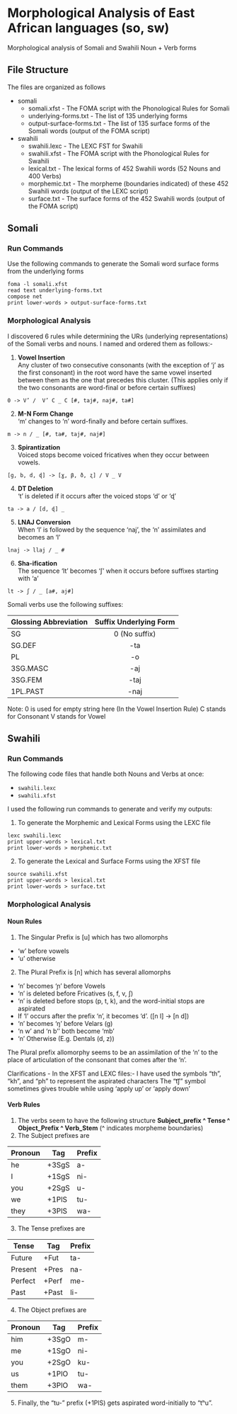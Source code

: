 # Morphological Analysis of East African languages (so, sw)
Morphological analysis of Somali and Swahili Noun + Verb forms

## File Structure

The files are organized as follows
* somali
  * somali.xfst - The FOMA script with the Phonological Rules for Somali
  * underlying-forms.txt - The list of 135 underlying forms
  * output-surface-forms.txt - The list of 135 surface forms of the Somali words (output of the FOMA script)
* swahili
  * swahili.lexc - The LEXC FST for Swahili
  * swahili.xfst - The FOMA script with the Phonological Rules for Swahili
  * lexical.txt - The lexical forms of 452 Swahili words (52 Nouns and 400 Verbs)
  * morphemic.txt - The morpheme (boundaries indicated) of these 452 Swahili words (output of the LEXC script)
  * surface.txt - The surface forms of the 452 Swahili words (output of the FOMA script)




## Somali

### Run Commands
Use the following commands to generate the Somali word surface forms from the underlying forms
```
foma -l somali.xfst
read text underlying-forms.txt
compose net
print lower-words > output-surface-forms.txt
```

### Morphological Analysis
I discovered 6 rules while determining the URs (underlying representations) of the Somali verbs and nouns. I named and ordered them as follows:-
1. **Vowel Insertion** \
Any cluster of two consecutive consonants (with the exception of ‘j’ as the first consonant) in the root word have the same vowel inserted between them as the one that precedes this cluster.
(This applies only if the two consonants are word-final or before certain suffixes)

`0 -> V’ /  V’ C _ C [#, taj#, naj#, ta#]`
	

2. **M-N Form Change**\
‘m’ changes to ‘n’ word-finally and before certain suffixes.

`m -> n / _ [#, ta#, taj#, naj#]`

3. **Spirantization**\
Voiced stops become voiced fricatives when they occur between vowels.

`[g, b, d, ɖ] -> [ɣ, β, ð, ʐ] / V _ V`

4. **DT Deletion**\
‘t’ is deleted if it occurs after the voiced stops  ‘d’ or ‘ɖ’

`ta -> a / [d, ɖ] _ `

5. **LNAJ Conversion**\
When ‘l’ is followed by the sequence ‘naj’, the ‘n’ assimilates and becomes an ‘l’

`lnaj -> llaj / _ #`

6. **Sha-ification**\
The sequence ‘lt’ becomes ‘ʃ’ when it occurs before suffixes starting with  ‘a’

`lt -> ʃ / _ [a#, aj#]`

Somali verbs use the following suffixes:

| Glossing Abbreviation | Suffix Underlying Form |
|-----------------------|:----------------------:|
| SG                    |      0 (No suffix)     |
| SG.DEF                |           -ta          |
| PL                    |           -o           |
| 3SG.MASC              |           -aj          |
| 3SG.FEM               |          -taj          |
| 1PL.PAST              |          -naj          |

Note:
0 is used for empty string here (In the Vowel Insertion Rule)
C stands for Consonant
V stands for Vowel


## Swahili
### Run Commands
The following code files that handle both Nouns and Verbs at once:
- `swahili.lexc`
- `swahili.xfst`

I used the following run commands to generate and verify my outputs:
1. To generate the Morphemic and Lexical Forms using the LEXC file
```
lexc swahili.lexc
print upper-words > lexical.txt
print lower-words > morphemic.txt
```
2. To generate the Lexical and Surface Forms using the XFST file
```
source swahili.xfst
print upper-words > lexical.txt
print lower-words > surface.txt
```


### Morphological Analysis

#### Noun Rules
1. The Singular Prefix is [u] which has two allomorphs
  - ‘w’ before vowels
  - ‘u’ otherwise
2. The Plural Prefix is [n] which has several allomorphs
  - ‘n’ becomes ‘ɲ’ before Vowels
  - ‘n’ is deleted before Fricatives (s, f, v, ʃ)
  - ‘n’ is deleted before stops (p, t, k), and the word-initial stops are aspirated
  - If ‘l’ occurs after the prefix ‘n’, it becomes ‘d’. ([n l] -> [n d])
  - ‘n’ becomes ‘ŋ’ before Velars (g)
  - ‘n w’ and ‘n b’’ both become ‘mb’
  - ‘n’ Otherwise (E.g. Dentals (d, z))

The Plural prefix allomorphy seems to be an assimilation of the ‘n’ to the place of articulation of the consonant that comes after the ‘n’.

Clarifications - In the XFST and LEXC files:-
I have used the symbols “th”, “kh”, and “ph” to represent the aspirated characters
The “t͡ʃ” symbol sometimes gives trouble while using ‘apply up’ or ‘apply down’

#### Verb Rules
1. The verbs seem to have the following structure **Subject_prefix ^ Tense ^ Object_Prefix ^ Verb_Stem** (^ indicates morpheme boundaries)
2. The Subject prefixes are

| Pronoun | Tag   | Prefix |
|---------|-------|--------|
| he      | +3SgS | a-     |
| I       | +1SgS | ni-    |
| you     | +2SgS | u-     |
| we      | +1PlS | tu-    |
| they    | +3PlS | wa-    |


3. The Tense prefixes are

| Tense   | Tag   | Prefix |
|---------|-------|--------|
| Future  | +Fut  | ta-    |
| Present | +Pres | na-    |
| Perfect | +Perf | me-    |
| Past    | +Past | li-    |

4. The Object prefixes are
   
| Pronoun | Tag   | Prefix |
|---------|-------|--------|
| him     | +3SgO | m-     |
| me      | +1SgO | ni-    |
| you     | +2SgO | ku-    |
| us      | +1PlO | tu-    |
| them    | +3PlO | wa-    |


5. Finally, the “tu-” prefix (+1PlS) gets aspirated word-initially to “tʰu”.

